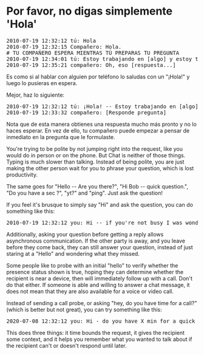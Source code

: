 # Por favor, no digas simplemente 'Hola'

<pre>
2010-07-19 12:32:12 tú: Hola
2010-07-19 12:32:15 Compañero: Hola.
# TU COMPAÑERO ESPERA MIENTRAS TÚ PREPARAS TU PREGUNTA
2010-07-19 12:34:01 tú: Estoy trabajando en [algo] y estoy tratando de hacer [etc...]
2010-07-19 12:35:21 compañero: Oh, eso [respuesta...]
</pre>

Es como si al hablar con alguien por teléfono lo saludas con un "¡Hola!" y luego lo pusieras en espera.

Mejor, haz lo siguiente:

<pre>
2010-07-19 12:32:12 tú: ¡Hola! -- Estoy trabajando en [algo] y estoy tratando de hacer lo siguiente [etc...]
2010-07-19 12:33:32 compañero: [Responde pregunta]
</pre>

Nota que de esta manera obtienes una respuesta mucho más pronto y no lo haces esperar. 
En vez de ello, tu compañero puede empezar a pensar de inmediato en la pregunta que le formulaste.

You're trying to be polite by not jumping right into the request, like you
would do in person or on the phone. But Chat is neither of those things. Typing
is much slower than talking. Instead of being polite, you are just making the
other person wait for you to phrase your question, which is lost productivity.

The same goes for "Hello -- Are you there?", "Hi Bob -- quick question.", "Do
you have a sec ?", "yt?" and "ping". Just ask the question!

If you feel it's brusque to simply say "Hi" and ask the question, you can do
something like this:

<pre>
2010-07-19 12:32:12 you: Hi -- if you're not busy I was wondering if I could ask a question. I'm working on [something] and I'm trying to do [etc...]
</pre>

Additionally, asking your question before getting a reply allows asynchronous
communication. If the other party is away, and you leave before they come back,
they can still answer your question, instead of just staring at a "Hello" and
wondering what they missed.

Some people like to probe with an initial "hello" to verify whether the presence
status shown is true, hoping they can determine whether the recipient is near a device,
then will immediately follow up with a call. Don't do that either.
If someone is able and willing to answer a chat message, it does not mean that they are also available for
a voice or video call.

Instead of sending a call probe, or asking "hey, do you have time for a call?"
(which is better but not great), you can try something like this:

<pre>
2020-07-08 12:32:12 you: Hi - do you have X min for a quick call to talk about XYZ? [etc...]
</pre>

This does three things: it time bounds the request, it gives the recipient some context, and
it helps you remember what you wanted to talk about if the recipient can't or doesn't respond
until later.
